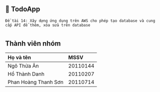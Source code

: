## 📔 TodoApp

    Đề tài 14: Xây dựng ứng dụng trên AWS cho phép tạo database và cung cấp API để thêm, xóa sửa trên database

#
## Thành viên nhóm

| Họ và tên            | MSSV     |
| :------------------- | :------- |
| Ngô Thừa Ân          | 20110144 |
| Hồ Thành Danh        | 20110207 |
| Phan Hoàng Thanh Sơn | 20110714 |
